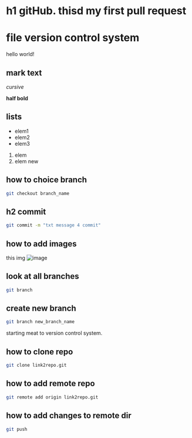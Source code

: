 # h1 gitHub. thisd my first pull request

# file version control system
hello world!


## mark text
*cursive*

**half bold**

## lists

* elem1
* elem2
* elem3


1. elem
2. elem new

## how to choice branch

```sh
git checkout branch_name
```

## h2 commit

```sh
git commit -m "txt message 4 commit"
```

## how to add images
this img
![image](side_files/OUQLRYMXG.avif)

## look at all branches

```sh
git branch
```

## create new branch

```sh
git branch new_branch_name
```

starting meat to  version control system.

## how to clone repo

```sh
git clone link2repo.git
```

## how to add remote repo

```sh
git remote add origin link2repo.git
```

## how to add changes to remote dir

```sh
git push
```
